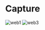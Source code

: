 # Capture
![web1](https://user-images.githubusercontent.com/33569961/121324263-866db900-c94b-11eb-9b12-0858019cd0e2.JPG)
![web3](https://user-images.githubusercontent.com/33569961/121324564-cfbe0880-c94b-11eb-8787-cda6eabef44c.JPG)
